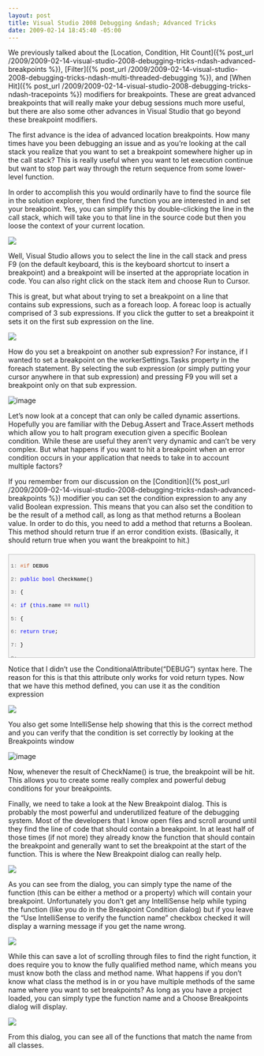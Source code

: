 ```yaml
---
layout: post
title: Visual Studio 2008 Debugging &ndash; Advanced Tricks
date: 2009-02-14 18:45:40 -05:00
---
```


We previously talked about the [Location, Condition, Hit Count]({% post_url /2009/2009-02-14-visual-studio-2008-debugging-tricks-ndash-advanced-breakpoints %}), [Filter]({% post_url /2009/2009-02-14-visual-studio-2008-debugging-tricks-ndash-multi-threaded-debugging %}), and [When Hit]({% post_url /2009/2009-02-14-visual-studio-2008-debugging-tricks-ndash-tracepoints %}) modifiers for breakpoints. These are great advanced breakpoints that will really make your debug sessions much more useful, but there are also some other advances in Visual Studio that go beyond these breakpoint modifiers.

The first advance is the idea of advanced location breakpoints. How many times have you been debugging an issue and as you’re looking at the call stack you realize that you want to set a breakpoint somewhere higher up in the call stack? This is really useful when you want to let execution continue but want to stop part way through the return sequence from some lower-level function.

In order to accomplish this you would ordinarily have to find the source file in the solution explorer, then find the function you are interested in and set your breakpoint. Yes, you can simplify this by double-clicking the line in the call stack, which will take you to that line in the source code but then you loose the context of your current location.

![](http://gwb.blob.core.windows.net/sdorman/WindowsLiveWriter/VisualStudio2008DebuggingAdvancedTricks_E730/image_3.png) 

Well, Visual Studio allows you to select the line in the call stack and press F9 (on the default keyboard, this is the keyboard shortcut to insert a breakpoint) and a breakpoint will be inserted at the appropriate location in code. You can also right click on the stack item and choose Run to Cursor.

This is great, but what about trying to set a breakpoint on a line that contains sub expressions, such as a foreach loop. A foreac loop is actually comprised of 3 sub expressions. If you click the gutter to set a breakpoint it sets it on the first sub expression on the line. 

![](http://gwb.blob.core.windows.net/sdorman/WindowsLiveWriter/VisualStudio2008DebuggingAdvancedTricks_E730/image_6.png)

How do you set a breakpoint on another sub expression? For instance, if I wanted to set a breakpoint on the workerSettings.Tasks property in the foreach statement. By selecting the sub expression (or simply putting your cursor anywhere in that sub expression) and pressing F9 you will set a breakpoint only on that sub expression. 

![image](http://gwb.blob.core.windows.net/sdorman/WindowsLiveWriter/VisualStudio2008DebuggingAdvancedTricks_E730/image_9.png "image") 

Let’s now look at a concept that can only be called dynamic assertions. Hopefully you are familiar with the Debug.Assert and Trace.Assert methods which allow you to halt program execution given a specific Boolean condition. While these are useful they aren’t very dynamic and can’t be very complex. But what happens if you want to hit a breakpoint when an error condition occurs in your application that needs to take in to account multiple factors?

If you remember from our discussion on the [Condition]({% post_url /2009/2009-02-14-visual-studio-2008-debugging-tricks-ndash-advanced-breakpoints %}) modifier you can set the condition expression to any any valid Boolean expression. This means that you can also set the condition to be the result of a method call, as long as that method returns a Boolean value. In order to do this, you need to add a method that returns a Boolean. This method should return true if an error condition exists. (Basically, it should return true when you want the breakpoint to hit.) 
  <div style="border-bottom: silver 1px solid; border-left: silver 1px solid; padding-bottom: 4px; line-height: 12pt; background-color: #f4f4f4; margin: 20px 0px 10px; padding-left: 4px; width: 97.5%; padding-right: 4px; font-family: 'Courier New', courier, monospace; max-height: 200px; font-size: 8pt; overflow: auto; border-top: silver 1px solid; cursor: text; border-right: silver 1px solid; padding-top: 4px" id="codeSnippetWrapper">   <div style="border-bottom-style: none; padding-bottom: 0px; line-height: 12pt; border-right-style: none; background-color: #f4f4f4; padding-left: 0px; width: 100%; padding-right: 0px; font-family: 'Courier New', courier, monospace; border-top-style: none; color: black; font-size: 8pt; border-left-style: none; overflow: visible; padding-top: 0px" id="codeSnippet">     

<span style="color: #606060" id="lnum1">   1:</span> <span style="color: #cc6633">#if</span> DEBUG

<span style="color: #606060" id="lnum2">   2:</span> <span style="color: #0000ff">public</span> <span style="color: #0000ff">bool</span> CheckName()

<span style="color: #606060" id="lnum3">   3:</span> {

<span style="color: #606060" id="lnum4">   4:</span>    <span style="color: #0000ff">if</span> (<span style="color: #0000ff">this</span>.name == <span style="color: #0000ff">null</span>)

<span style="color: #606060" id="lnum5">   5:</span>    {

<span style="color: #606060" id="lnum6">   6:</span>       <span style="color: #0000ff">return</span> <span style="color: #0000ff">true</span>;

<span style="color: #606060" id="lnum7">   7:</span>    }

<span style="color: #606060" id="lnum8">   8:</span>  

<span style="color: #606060" id="lnum9">   9:</span>    <span style="color: #0000ff">return</span> <span style="color: #0000ff">false</span>;

<span style="color: #606060" id="lnum10">  10:</span> }

<span style="color: #606060" id="lnum11">  11:</span> <span style="color: #cc6633">#endif</span>

</div>
</div>



Notice that I didn’t use the ConditionalAttribute(“DEBUG”) syntax here. The reason for this is that this attribute only works for void return types. Now that we have this method defined, you can use it as the condition expression

![](http://gwb.blob.core.windows.net/sdorman/WindowsLiveWriter/VisualStudio2008DebuggingAdvancedTricks_E730/image_12.png) 

You also get some IntelliSense help showing that this is the correct method and you can verify that the condition is set correctly by looking at the Breakpoints window

![image](http://gwb.blob.core.windows.net/sdorman/WindowsLiveWriter/VisualStudio2008DebuggingAdvancedTricks_E730/image_17.png "image") 

Now, whenever the result of CheckName() is true, the breakpoint will be hit. This allows you to create some really complex and powerful debug conditions for your breakpoints.

Finally, we need to take a look at the New Breakpoint dialog. This is probably the most powerful and underutilized feature of the debugging system. Most of the developers that I know open files and scroll around until they find the line of code that should contain a breakpoint. In at least half of those times (if not more) they already know the function that should contain the breakpoint and generally want to set the breakpoint at the start of the function. This is where the New Breakpoint dialog can really help.

![](http://gwb.blob.core.windows.net/sdorman/WindowsLiveWriter/VisualStudio2008DebuggingAdvancedTricks_E730/image_20.png) 

As you can see from the dialog, you can simply type the name of the function (this can be either a method or a property) which will contain your breakpoint. Unfortunately you don’t get any IntelliSense help while typing the function (like you do in the Breakpoint Condition dialog) but if you leave the “Use IntelliSense to verify the function name” checkbox checked it will display a warning message if you get the name wrong.

![](http://gwb.blob.core.windows.net/sdorman/WindowsLiveWriter/VisualStudio2008DebuggingAdvancedTricks_E730/image_23.png) 

While this can save a lot of scrolling through files to find the right function, it does require you to know the fully qualified method name, which means you must know both the class and method name. What happens if you don’t know what class the method is in or you have multiple methods of the same name where you want to set breakpoints? As long as you have a project loaded, you can simply type the function name and a Choose Breakpoints dialog will display.

![](http://gwb.blob.core.windows.net/sdorman/WindowsLiveWriter/VisualStudio2008DebuggingAdvancedTricks_E730/image_26.png) 

From this dialog, you can see all of the functions that match the name from all classes.
